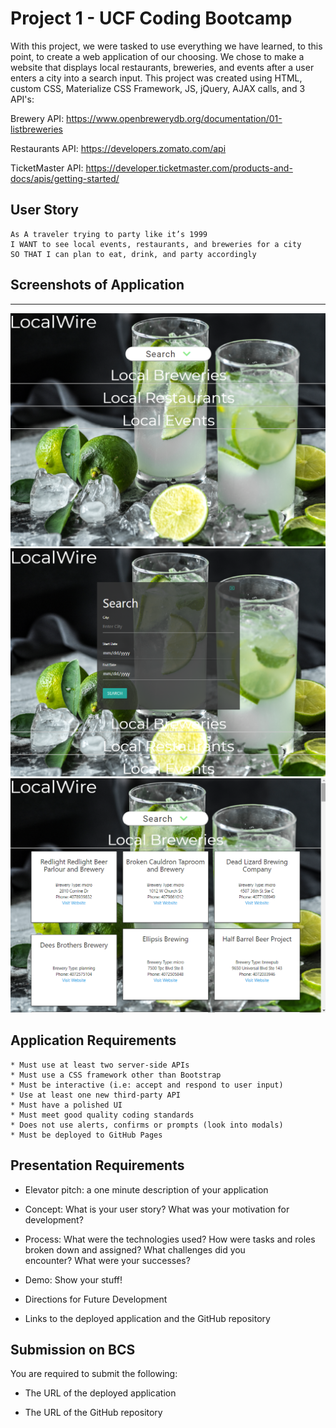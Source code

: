 # Project 1 - UCF Coding Bootcamp

With this project, we were tasked to use everything we have learned, to this point, to create a web application of our choosing. We chose to make a website that displays local restaurants, breweries, and events after a user enters a city into a search input. This project was created using HTML, custom CSS, Materialize CSS Framework, JS, jQuery, AJAX calls, and 3 API's: 

Brewery API: https://www.openbrewerydb.org/documentation/01-listbreweries

Restaurants API: https://developers.zomato.com/api

TicketMaster API: https://developer.ticketmaster.com/products-and-docs/apis/getting-started/


## User Story

``` 
As A traveler trying to party like it’s 1999
I WANT to see local events, restaurants, and breweries for a city
SO THAT I can plan to eat, drink, and party accordingly 
```

## Screenshots of Application
---

![Home](/images/index_SS.png)
![Search](/images/Search_SS.png)
![Results](/images/Results_SS.png)


## Application Requirements

```
* Must use at least two server-side APIs
* Must use a CSS framework other than Bootstrap
* Must be interactive (i.e: accept and respond to user input)
* Use at least one new third-party API
* Must have a polished UI
* Must meet good quality coding standards
* Does not use alerts, confirms or prompts (look into modals)
* Must be deployed to GitHub Pages
```  

## Presentation Requirements 

* Elevator pitch: a one minute description of your application

* Concept: What is your user story? What was your motivation for development?

* Process: What were the technologies used? How were tasks and roles broken down and assigned? What challenges did you      
  encounter? What were your successes?

* Demo: Show your stuff!

* Directions for Future Development

* Links to the deployed application and the GitHub repository


## Submission on BCS

You are required to submit the following:

* The URL of the deployed application

* The URL of the GitHub repository














